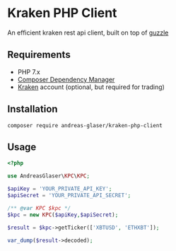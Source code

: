 # Kraken PHP Client
An efficient kraken rest api client, built on top of [guzzle](https://github.com/guzzle/guzzle)

## Requirements
* PHP 7.x
* [Composer Dependency Manager](https://getcomposer.org/)
* [Kraken](https://kraken.com/) account (optional, but required for trading)

## Installation
```shell
composer require andreas-glaser/kraken-php-client
```

## Usage
```php
<?php

use AndreasGlaser\KPC\KPC;

$apiKey = 'YOUR_PRIVATE_API_KEY';
$apiSecret = 'YOUR_PRIVATE_API_SECRET';

/** @var KPC $kpc */
$kpc = new KPC($apiKey,$apiSecret);

$result = $kpc->getTicker(['XBTUSD', 'ETHXBT']);

var_dump($result->decoded);